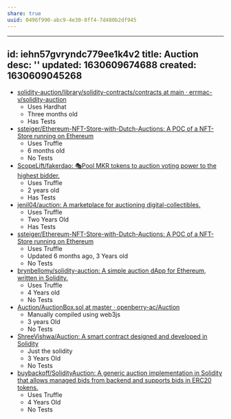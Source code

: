 ```yaml
---
share: true
uuid: 0496f990-abc9-4e30-8ff4-7d480b2df945
---
```

---
id: iehn57gvryndc779ee1k4v2
title: Auction
desc: ''
updated: 1630609674688
created: 1630609045268
---

* [solidity-auction/library/solidity-contracts/contracts at main · errmac-v/solidity-auction](https://github.com/errmac-v/solidity-auction/tree/main/library/solidity-contracts/contracts)
  * Uses Hardhat
  * Three months old
  * Has Tests
* [ssteiger/Ethereum-NFT-Store-with-Dutch-Auctions: A POC of a NFT-Store running on Ethereum](https://github.com/ssteiger/Ethereum-NFT-Store-with-Dutch-Auctions)
  * Uses Truffle
  * 6 months old
  * No Tests
* [ScopeLift/fakerdao: 🎭Pool MKR tokens to auction voting power to the highest bidder.](https://github.com/ScopeLift/fakerdao)
  * Uses Truffle
  * 2 years old
  * Has Tests
* [jenil04/auction: A marketplace for auctioning digital-collectibles.](https://github.com/jenil04/auction)
  * Uses Truffle
  * Two Years Old
  * Has Tests
* [ssteiger/Ethereum-NFT-Store-with-Dutch-Auctions: A POC of a NFT-Store running on Ethereum](https://github.com/ssteiger/Ethereum-NFT-Store-with-Dutch-Auctions)
  * Uses Truffle
  * Updated 6 months ago, 3 Years old
  * No Tests
* [brynbellomy/solidity-auction: A simple auction dApp for Ethereum, written in Solidity.](https://github.com/brynbellomy/solidity-auction)
  * Uses Truffle
  * 4 Years old
  * No Tests
* [Auction/AuctionBox.sol at master · openberry-ac/Auction](https://github.com/openberry-ac/Auction/blob/master/contracts/AuctionBox.sol)
  * Manually compiled using web3js
  * 3 years Old
  * No Tests
* [ShreeVishwa/Auction: A smart contract designed and developed in Solidity](https://github.com/ShreeVishwa/Auction)
  * Just the solidity
  * 3 Years Old
  * No Tests
* [buybackoff/SolidityAuction: A generic auction implementation in Solidity that allows managed bids from backend and supports bids in ERC20 tokens.](https://github.com/buybackoff/SolidityAuction)
  * Uses Truffle
  * 4 Years Old
  * No Tests
